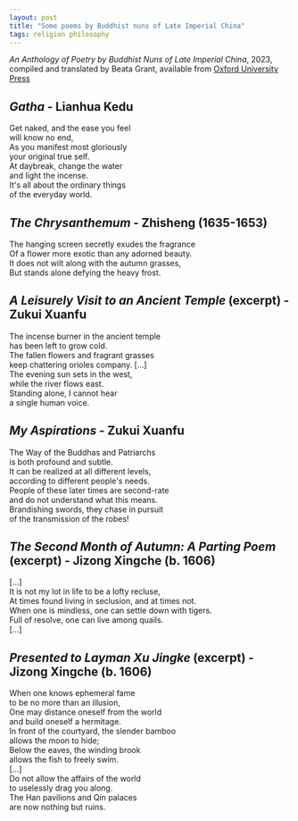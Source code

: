 ```yaml
---
layout: post
title: "Some poems by Buddhist nuns of Late Imperial China"
tags: religion philosophy
---
```

*An Anthology of Poetry by Buddhist Nuns of Late Imperial China*, 2023, compiled and translated by Beata Grant, available from [Oxford University Press](https://global.oup.com/academic/product/an-anthology-of-poetry-by-buddhist-nuns-of-late-imperial-china-9780197586310?q=An%20Anthology%20of%20Poetry%20by%20Buddhist%20Nuns%20of%20Late%20Imperial%20China&lang=en&cc=us)  

## *Gatha* - Lianhua Kedu  
Get naked, and the ease you feel  
will know no end,  
As you manifest most gloriously  
your original true self.  
At daybreak, change the water  
and light the incense.  
It's all about the ordinary things  
of the everyday world.  

## *The Chrysanthemum* - Zhisheng (1635-1653)  
The hanging screen secretly exudes the fragrance  
Of a flower more exotic than any adorned beauty.  
It does not wilt along with the autumn grasses,  
But stands alone defying the heavy frost.  

## *A Leisurely Visit to an Ancient Temple* (excerpt) - Zukui Xuanfu  
The incense burner in the ancient temple  
has been left to grow cold.  
The fallen flowers and fragrant grasses  
keep chattering orioles company.
[...]  
The evening sun sets in the west,  
while the river flows east.  
Standing alone, I cannot hear  
a single human voice.  

## *My Aspirations* - Zukui Xuanfu  
The Way of the Buddhas and Patriarchs  
is both profound and subtle.  
It can be realized at all different levels,  
according to different people's needs.  
People of these later times are second-rate  
and do not understand what this means.  
Brandishing swords, they chase in pursuit  
of the transmission of the robes!  

## *The Second Month of Autumn: A Parting Poem* (excerpt) - Jizong Xingche (b. 1606)  
[...]  
It is not my lot in life to be a lofty recluse,  
At times found living in seclusion, and at times not.  
When one is mindless, one can settle down with tigers.  
Full of resolve, one can live among quails.  
[...]  

## *Presented to Layman Xu Jingke* (excerpt) - Jizong Xingche (b. 1606)  
When one knows ephemeral fame  
to be no more than an illusion,  
One may distance oneself from the world  
and build oneself a hermitage.  
In front of the courtyard, the slender bamboo  
allows the moon to hide;  
Below the eaves, the winding brook  
allows the fish to freely swim.  
[...]  
Do not allow the affairs of the world  
to uselessly drag you along.  
The Han pavilions and Qin palaces  
are now nothing but ruins.
